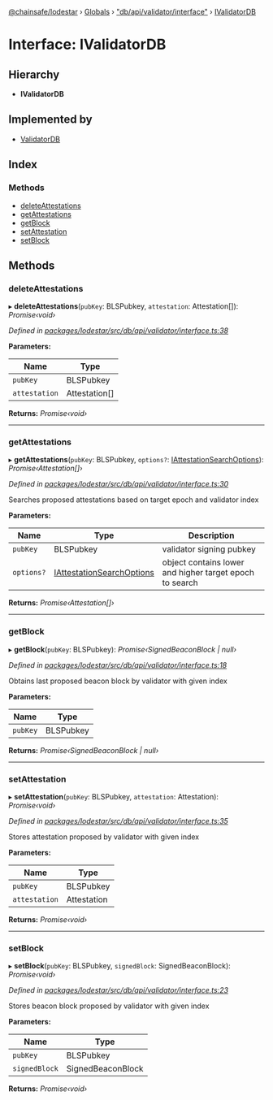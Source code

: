 [@chainsafe/lodestar](../README.md) › [Globals](../globals.md) › ["db/api/validator/interface"](../modules/_db_api_validator_interface_.md) › [IValidatorDB](_db_api_validator_interface_.ivalidatordb.md)

# Interface: IValidatorDB

## Hierarchy

* **IValidatorDB**

## Implemented by

* [ValidatorDB](../classes/_db_api_validator_validator_.validatordb.md)

## Index

### Methods

* [deleteAttestations](_db_api_validator_interface_.ivalidatordb.md#deleteattestations)
* [getAttestations](_db_api_validator_interface_.ivalidatordb.md#getattestations)
* [getBlock](_db_api_validator_interface_.ivalidatordb.md#getblock)
* [setAttestation](_db_api_validator_interface_.ivalidatordb.md#setattestation)
* [setBlock](_db_api_validator_interface_.ivalidatordb.md#setblock)

## Methods

###  deleteAttestations

▸ **deleteAttestations**(`pubKey`: BLSPubkey, `attestation`: Attestation[]): *Promise‹void›*

*Defined in [packages/lodestar/src/db/api/validator/interface.ts:38](https://github.com/ChainSafe/lodestar/blob/d092a7def/packages/lodestar/src/db/api/validator/interface.ts#L38)*

**Parameters:**

Name | Type |
------ | ------ |
`pubKey` | BLSPubkey |
`attestation` | Attestation[] |

**Returns:** *Promise‹void›*

___

###  getAttestations

▸ **getAttestations**(`pubKey`: BLSPubkey, `options?`: [IAttestationSearchOptions](_db_api_validator_interface_.iattestationsearchoptions.md)): *Promise‹Attestation[]›*

*Defined in [packages/lodestar/src/db/api/validator/interface.ts:30](https://github.com/ChainSafe/lodestar/blob/d092a7def/packages/lodestar/src/db/api/validator/interface.ts#L30)*

Searches proposed attestations based on target epoch and validator index

**Parameters:**

Name | Type | Description |
------ | ------ | ------ |
`pubKey` | BLSPubkey | validator signing pubkey |
`options?` | [IAttestationSearchOptions](_db_api_validator_interface_.iattestationsearchoptions.md) | object contains lower and higher target epoch to search  |

**Returns:** *Promise‹Attestation[]›*

___

###  getBlock

▸ **getBlock**(`pubKey`: BLSPubkey): *Promise‹SignedBeaconBlock | null›*

*Defined in [packages/lodestar/src/db/api/validator/interface.ts:18](https://github.com/ChainSafe/lodestar/blob/d092a7def/packages/lodestar/src/db/api/validator/interface.ts#L18)*

Obtains last proposed beacon block
by validator with given index

**Parameters:**

Name | Type |
------ | ------ |
`pubKey` | BLSPubkey |

**Returns:** *Promise‹SignedBeaconBlock | null›*

___

###  setAttestation

▸ **setAttestation**(`pubKey`: BLSPubkey, `attestation`: Attestation): *Promise‹void›*

*Defined in [packages/lodestar/src/db/api/validator/interface.ts:35](https://github.com/ChainSafe/lodestar/blob/d092a7def/packages/lodestar/src/db/api/validator/interface.ts#L35)*

Stores attestation proposed by validator with given index

**Parameters:**

Name | Type |
------ | ------ |
`pubKey` | BLSPubkey |
`attestation` | Attestation |

**Returns:** *Promise‹void›*

___

###  setBlock

▸ **setBlock**(`pubKey`: BLSPubkey, `signedBlock`: SignedBeaconBlock): *Promise‹void›*

*Defined in [packages/lodestar/src/db/api/validator/interface.ts:23](https://github.com/ChainSafe/lodestar/blob/d092a7def/packages/lodestar/src/db/api/validator/interface.ts#L23)*

Stores beacon block proposed by validator with given index

**Parameters:**

Name | Type |
------ | ------ |
`pubKey` | BLSPubkey |
`signedBlock` | SignedBeaconBlock |

**Returns:** *Promise‹void›*
